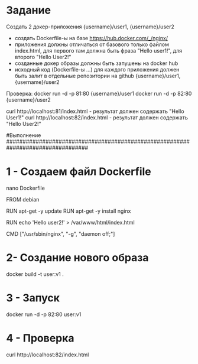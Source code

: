 # Задание
Создать 2 докер-приложения {username}/user1, {username}/user2
 * создать Dockerfile-ы на базе https://hub.docker.com/_/nginx/
 * приложения должны отличаться от базового только файлом index.html, для первого там должна быть фраза "Hello user1!", для второго "Hello User2!"
 * созданные докер образы должны быть запушены на docker hub
 *  исходный код (Dockerfile-ы ...) для каждого приложения должен быть залит в отдельные репозитории на github {username}/user1, {username}/user2



Проверка:
docker run -d -p 81:80 {username}/user1
docker run -d -p 82:80 {username}/user2

curl http://localhost:81/index.html - результат должен содержать "Hello User1!"
curl http://localhost:82/index.html - результат должен содержать "Hello User2!"


#Выполнение
#################################################################################

# 1 - Создаем файл Dockerfile

nano Dockerfile

FROM debian

RUN apt-get -y update
RUN apt-get -y install nginx

RUN echo 'Hello user2!' > /var/www/html/index.html


CMD ["/usr/sbin/nginx", "-g", "daemon off;"]

# 2- Создание нового образа
docker build -t user:v1 .
# 3 - Запуск
docker run -d -p 82:80 user:v1

# 4 - Проверка
curl http://localhost:82/index.html

